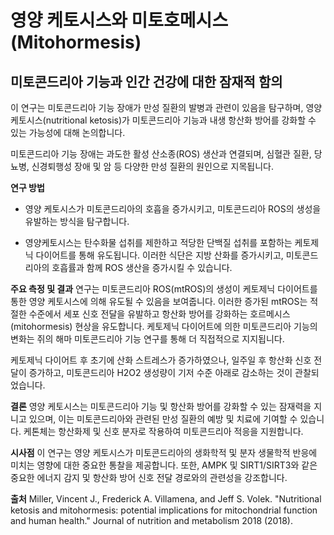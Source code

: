 ﻿

# 영양 케토시스와 미토호메시스(Mitohormesis)

## 미토콘드리아 기능과 인간 건강에 대한 잠재적 함의

이 연구는 미토콘드리아 기능 장애가 만성 질환의 발병과 관련이 있음을 탐구하며, 영양 케토시스(nutritional ketosis)가 미토콘드리아 기능과 내생 항산화 방어를 강화할 수 있는 가능성에 대해 논의합니다. 

미토콘드리아 기능 장애는 과도한 활성 산소종(ROS) 생산과 연결되며, 심혈관 질환, 당뇨병, 신경퇴행성 장애 및 암 등 다양한 만성 질환의 원인으로 지목됩니다​​.

**연구 방법**
 - 영양 케토시스가 미토콘드리아의 호흡을 증가시키고, 미토콘드리아 ROS의 생성을 유발하는 방식을 탐구합니다. 
 
 - 영양케토시스는 탄수화물 섭취를 제한하고 적당한 단백질 섭취를 포함하는 케토제닉 다이어트를 통해 유도됩니다.
이러한 식단은 지방 산화를 증가시키고, 미토콘드리아의 호흡률과 함께 ROS 생산을 증가시킬 수 있습니다​​.

**주요 측정 및 결과**
연구는 미토콘드리아 ROS(mtROS)의 생성이 케토제닉 다이어트를 통한 영양 케토시스에 의해 유도될 수 있음을 보여줍니다. 이러한 증가된 mtROS는 적절한 수준에서 세포 신호 전달을 유발하고 항산화 방어를 강화하는 호르메시스(mitohormesis) 현상을 유도합니다​​. 케토제닉 다이어트에 의한 미토콘드리아 기능의 변화는 쥐의 해마 미토콘드리아 기능 연구를 통해 더 직접적으로 지지됩니다. 

케토제닉 다이어트 후 초기에 산화 스트레스가 증가하였으나, 일주일 후 항산화 신호 전달이 증가하고, 미토콘드리아 H2O2 생성량이 기저 수준 아래로 감소하는 것이 관찰되었습니다​​.

**결론**
영양 케토시스는 미토콘드리아 기능 및 항산화 방어를 강화할 수 있는 잠재력을 지니고 있으며, 이는 미토콘드리아와 관련된 만성 질환의 예방 및 치료에 기여할 수 있습니다. 케톤체는 항산화제 및 신호 분자로 작용하여 미토콘드리아 적응을 지원합니다​​.

**시사점** 
이 연구는 영양 케토시스가 미토콘드리아의 생화학적 및 분자 생물학적 반응에 미치는 영향에 대한 중요한 통찰을 제공합니다. 또한, AMPK 및 SIRT1/SIRT3와 같은 중요한 에너지 감지 및 항산화 방어 신호 전달 경로와의 관련성을 강조합니다.

**출처**
Miller, Vincent J., Frederick A. Villamena, and Jeff S. Volek. "Nutritional ketosis and mitohormesis: potential implications for mitochondrial function and human health." Journal of nutrition and metabolism 2018 (2018).
<!--stackedit_data:
eyJoaXN0b3J5IjpbMjAxMjY1MDA4N119
-->